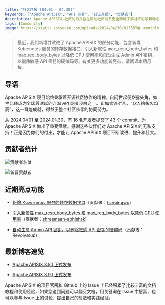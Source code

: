 ```yaml
---
title: "社区月报 (04.01 - 04.30)"
keywords: ["Apache APISIX", "API 网关", "社区月报", "贡献者"]
description: Apache APISIX 社区的月报旨在帮助社区成员更全面地了解社区的最新动态，方便大家参与到 Apache APISIX 社区中来。
tags: [Community]
image: https://static.apiseven.com/uploads/2024/04/30/0133BTQL_monthly-report-apr-cn.png
---
```

> 最近，我们新增并改进了 Apache APISIX 的部分功能，包含新增 Kubernetes 服务的转存数据接口、引入新属性 max_resp_body_bytes 和 max_req_body_bytes 以降低 CPU 使用率和自动生成 Admin API 密钥，以删除敏感 API 密钥的硬编码等。有关更多功能新亮点，请阅读本期月报。
<!--truncate-->
## 导语

Apache APISIX 项目始终秉承着开源社区协作的精神，自问世起便崭露头角，如今已经成为全球最活跃的开源 API 网关项目之一。正如谚语所言，“众人拾柴火焰高”，这一辉煌成就，得益于整个社区伙伴的协同努力。

从 2024.04.01 至 2024.04.30，有 16 名开发者提交了 43 个 commit，为 Apache APISIX 做出了重要贡献。感谢这些伙伴们对 Apache APISIX 的无私支持！正是因为你们的付出，才能让 Apache APISIX 项目不断改进、提升和壮大。

## 贡献者统计

![贡献者名单](https://static.apiseven.com/uploads/2024/04/30/txD3ooma_contributor-listi-apr.png)

![新晋贡献者](https://static.apiseven.com/uploads/2024/04/30/b01wMlfs_new-contributors-apr.png)

## 近期亮点功能

- [新增 Kubernetes 服务的转存数据接口](https://github.com/apache/apisix/pull/11111)（贡献者：[hanqingwu](https://github.com/hanqingwu))

- [引入新属性 max_resp_body_bytes 和 max_req_body_bytes 以降低 CPU 使用率](https://github.com/apache/apisix/pull/11133)（贡献者：[shreemaan-abhishek](https://github.com/shreemaan-abhishek))

- [自动生成 Admin API 密钥，以删除敏感 API 密钥的硬编码](https://github.com/apache/apisix/pull/11080)（贡献者：[Revolyssup](https://github.com/Revolyssup))

## 最新博客速览

- [Apache APISIX 3.8.1 正式发布](https://apisix.apache.org/zh/blog/2024/04/29/release-apache-apisix-3.8.1/)

- [Apache APISIX 3.9.1 正式发布](https://apisix.apache.org/zh/blog/2024/04/29/release-apache-apisix-3.9.1/)

Apache APISIX 的项目官网和 Github 上的 Issue 上已经积累了比较丰富的文档教程和使用经验，如果您遇到问题可以翻阅文档，用关键词在 Issue 中搜索，也可以参与 Issue 上的讨论，提出自己的想法和实践经验。
